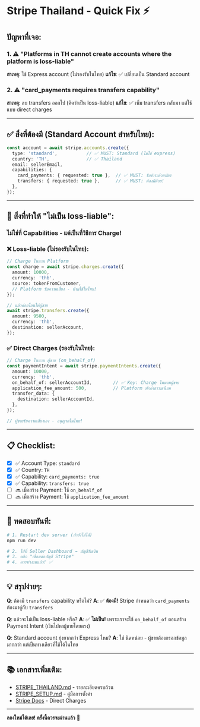 # Stripe Thailand - Quick Fix ⚡

## ปัญหาที่เจอ:

### 1. ⚠️ "Platforms in TH cannot create accounts where the platform is loss-liable"
**สาเหตุ**: ใช้ Express account (ไม่รองรับในไทย)
**แก้ไข**: ✅ เปลี่ยนเป็น Standard account

### 2. ⚠️ "card_payments requires transfers capability"
**สาเหตุ**: ลบ transfers ออกไป (คิดว่าเป็น loss-liable)
**แก้ไข**: ✅ เพิ่ม transfers กลับมา แต่ใช้แบบ direct charges

---

## ✅ สิ่งที่ต้องมี (Standard Account สำหรับไทย):

```typescript
const account = await stripe.accounts.create({
  type: 'standard',           // ✅ MUST: Standard (ไม่ใช่ express)
  country: 'TH',              // ✅ Thailand
  email: sellerEmail,
  capabilities: {
    card_payments: { requested: true },  // ✅ MUST: รับชำระด้วยบัตร
    transfers: { requested: true },      // ✅ MUST: ต้องมีด้วย!
  },
});
```

---

## 🎯 สิ่งที่ทำให้ "ไม่เป็น loss-liable":

### ไม่ใช่ที่ Capabilities - แต่เป็นที่วิธีการ Charge!

### ❌ Loss-liable (ไม่รองรับในไทย):
```typescript
// Charge ในนาม Platform
const charge = await stripe.charges.create({
  amount: 10000,
  currency: 'thb',
  source: tokenFromCustomer,
  // Platform รับความเสี่ยง - ห้ามใช้ในไทย!
});

// แล้วค่อยโอนให้ผู้ขาย
await stripe.transfers.create({
  amount: 9500,
  currency: 'thb',
  destination: sellerAccount,
});
```

### ✅ Direct Charges (รองรับในไทย):
```typescript
// Charge ในนาม ผู้ขาย (on_behalf_of)
const paymentIntent = await stripe.paymentIntents.create({
  amount: 10000,
  currency: 'thb',
  on_behalf_of: sellerAccountId,        // ✅ Key: Charge ในนามผู้ขาย
  application_fee_amount: 500,          // Platform หักค่าธรรมเนียม
  transfer_data: {
    destination: sellerAccountId,
  },
});

// ผู้ขายรับความเสี่ยงเอง - อนุญาตในไทย!
```

---

## 📋 Checklist:

- [x] ✅ Account Type: `standard`
- [x] ✅ Country: `TH`
- [x] ✅ Capability: `card_payments: true`
- [x] ✅ Capability: `transfers: true`
- [ ] 🔜 เมื่อสร้าง Payment: ใช้ `on_behalf_of`
- [ ] 🔜 เมื่อสร้าง Payment: ใช้ `application_fee_amount`

---

## 🚀 ทดสอบทันที:

```bash
# 1. Restart dev server (ถ้ายังไม่ได้)
npm run dev

# 2. ไปที่ Seller Dashboard → บัญชีรับเงิน
# 3. คลิก "เชื่อมต่อบัญชี Stripe"
# 4. ควรทำงานแล้ว! ✅
```

---

## 💡 สรุปง่ายๆ:

**Q**: ต้องมี `transfers` capability หรือไม่?
**A**: ✅ **ต้องมี!** Stripe กำหนดว่า `card_payments` ต้องมาคู่กับ `transfers`

**Q**: แล้วจะไม่เป็น loss-liable หรือ?
**A**: ✅ **ไม่เป็น!** เพราะเราจะใช้ `on_behalf_of` ตอนสร้าง Payment Intent (เงินไปหาผู้ขายโดยตรง)

**Q**: Standard account ยุ่งยากกว่า Express ไหม?
**A**: ใช่ นิดหน่อย - ผู้ขายต้องกรอกข้อมูลมากกว่า แต่เป็นทางเดียวที่ใช้ได้ในไทย

---

## 📚 เอกสารเพิ่มเติม:

- [STRIPE_THAILAND.md](./STRIPE_THAILAND.md) - รายละเอียดครบถ้วน
- [STRIPE_SETUP.md](./STRIPE_SETUP.md) - คู่มือการตั้งค่า
- [Stripe Docs](https://stripe.com/docs/connect/direct-charges) - Direct Charges

---

**ลองใหม่ได้เลย! ครั้งนี้ควรจะผ่านแล้ว** 🎉
